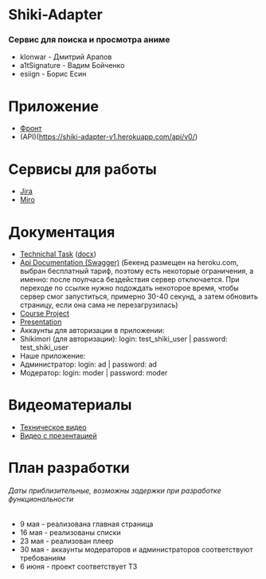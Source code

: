 # Shiki-Adapter
### Сервис для поиска и просмотра аниме

* klonwar - Дмитрий Арапов
* a1tSignature - Вадим Бойченко
* esiign - Борис Есин

# Приложение
* [Фронт](https://shiki-adapter.herokuapp.com/home)
* (API)(https://shiki-adapter-v1.herokuapp.com/api/v0/)

# Сервисы для работы
* [Jira](https://shiki-adapter.atlassian.net/jira/software/projects/SHI/boards/1)
* [Miro](https://miro.com/app/board/uXjVOHBHeU8=/)

# Документация
* [Technichal Task](https://github.com/a1tSignature/shiki-adapter/blob/main/documentation/Shiki-Adapter%20Technical_task.pdf) ([docx](https://github.com/a1tSignature/shiki-adapter/blob/main/documentation/Shiki-Adapter%20Technical_task.docx))
* [Api Documentation (Swagger)](https://shiki-adapter-v1.herokuapp.com/swagger-ui/index.html) (Бекенд размещен на
  heroku.com, выбран бесплатный тариф, поэтому есть некоторые ограничения, а именно: после поулчаса бездействия сервер
  отключается. При переходе по ссылке нужно подождать некоторое время, чтобы сервер смог запуститься, примерно 30-40
  секунд, а затем обновить страницу, если она сама не перезагрузилась)
* [Course Project](https://github.com/a1tSignature/shiki-adapter/blob/main/documentation/Shiki-Adapter%20Course_project.pdf)
* [Presentation](https://github.com/a1tSignature/shiki-adapter/blob/main/documentation/Prezentation.pdf)
* Аккаунты для авторизации в приложении: 
* Shikimori (для авторизации): login: test_shiki_user | password: test_shiki_user
* Наше приложение:
*   Администратор: login: ad | password: ad
*   Модератор: login: moder | password: moder

# Видеоматериалы
* [Техническое видео](https://youtu.be/TlHPJKfjGCs)
* [Видео с презентацией](https://youtu.be/4jz0_Va7fos)

# План разработки
###### Даты приблизительные, возможны задержки при разработке функциональности
* 9 мая - реализована главная страница
* 16 мая - реализованы списки
* 23 мая - реализован плеер
* 30 мая - аккаунты модераторов и администраторов соответствуют требованиям
* 6 июня - проект соответствует ТЗ
